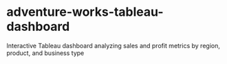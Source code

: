# adventure-works-tableau-dashboard
Interactive Tableau dashboard analyzing sales and profit metrics by region, product, and business type
